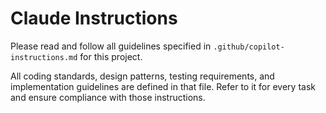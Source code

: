 # Claude Instructions

Please read and follow all guidelines specified in `.github/copilot-instructions.md` for this project.

All coding standards, design patterns, testing requirements, and implementation guidelines are defined in that file. Refer to it for every task and ensure compliance with those instructions.